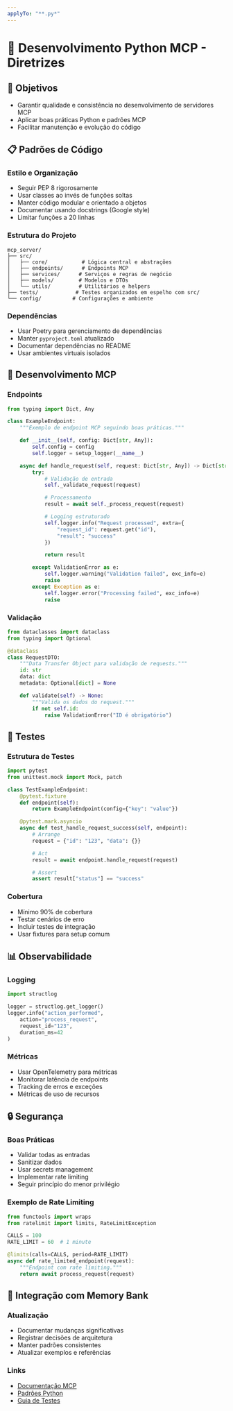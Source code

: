 ```yaml
---
applyTo: "**.py*"
---
```

# 🐍 Desenvolvimento Python MCP - Diretrizes

## 🎯 Objetivos
- Garantir qualidade e consistência no desenvolvimento de servidores MCP
- Aplicar boas práticas Python e padrões MCP
- Facilitar manutenção e evolução do código

## 📋 Padrões de Código

### Estilo e Organização
- Seguir PEP 8 rigorosamente
- Usar classes ao invés de funções soltas
- Manter código modular e orientado a objetos
- Documentar usando docstrings (Google style)
- Limitar funções a 20 linhas

### Estrutura do Projeto
```
mcp_server/
├── src/
│   ├── core/           # Lógica central e abstrações
│   ├── endpoints/      # Endpoints MCP
│   ├── services/      # Serviços e regras de negócio
│   ├── models/        # Modelos e DTOs
│   └── utils/         # Utilitários e helpers
├── tests/            # Testes organizados em espelho com src/
└── config/          # Configurações e ambiente
```

### Dependências
- Usar Poetry para gerenciamento de dependências
- Manter `pyproject.toml` atualizado
- Documentar dependências no README
- Usar ambientes virtuais isolados

## 🔧 Desenvolvimento MCP

### Endpoints
```python
from typing import Dict, Any

class ExampleEndpoint:
    """Exemplo de endpoint MCP seguindo boas práticas."""

    def __init__(self, config: Dict[str, Any]):
        self.config = config
        self.logger = setup_logger(__name__)

    async def handle_request(self, request: Dict[str, Any]) -> Dict[str, Any]:
        try:
            # Validação de entrada
            self._validate_request(request)

            # Processamento
            result = await self._process_request(request)

            # Logging estruturado
            self.logger.info("Request processed", extra={
                "request_id": request.get("id"),
                "result": "success"
            })

            return result

        except ValidationError as e:
            self.logger.warning("Validation failed", exc_info=e)
            raise
        except Exception as e:
            self.logger.error("Processing failed", exc_info=e)
            raise
```

### Validação
```python
from dataclasses import dataclass
from typing import Optional

@dataclass
class RequestDTO:
    """Data Transfer Object para validação de requests."""
    id: str
    data: dict
    metadata: Optional[dict] = None

    def validate(self) -> None:
        """Valida os dados do request."""
        if not self.id:
            raise ValidationError("ID é obrigatório")
```

## 🧪 Testes

### Estrutura de Testes
```python
import pytest
from unittest.mock import Mock, patch

class TestExampleEndpoint:
    @pytest.fixture
    def endpoint(self):
        return ExampleEndpoint(config={"key": "value"})

    @pytest.mark.asyncio
    async def test_handle_request_success(self, endpoint):
        # Arrange
        request = {"id": "123", "data": {}}

        # Act
        result = await endpoint.handle_request(request)

        # Assert
        assert result["status"] == "success"
```

### Cobertura
- Mínimo 90% de cobertura
- Testar cenários de erro
- Incluir testes de integração
- Usar fixtures para setup comum

## 📊 Observabilidade

### Logging
```python
import structlog

logger = structlog.get_logger()
logger.info("action_performed",
    action="process_request",
    request_id="123",
    duration_ms=42
)
```

### Métricas
- Usar OpenTelemetry para métricas
- Monitorar latência de endpoints
- Tracking de erros e exceções
- Métricas de uso de recursos

## 🔒 Segurança

### Boas Práticas
- Validar todas as entradas
- Sanitizar dados
- Usar secrets management
- Implementar rate limiting
- Seguir princípio do menor privilégio

### Exemplo de Rate Limiting
```python
from functools import wraps
from ratelimit import limits, RateLimitException

CALLS = 100
RATE_LIMIT = 60  # 1 minute

@limits(calls=CALLS, period=RATE_LIMIT)
async def rate_limited_endpoint(request):
    """Endpoint com rate limiting."""
    return await process_request(request)
```

## 🔄 Integração com Memory Bank

### Atualização
- Documentar mudanças significativas
- Registrar decisões de arquitetura
- Manter padrões consistentes
- Atualizar exemplos e referências

### Links
- [Documentação MCP](../docs/mcp/)
- [Padrões Python](../docs/python/)
- [Guia de Testes](../docs/testing/)
